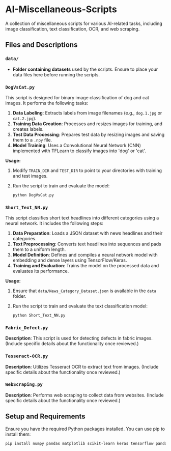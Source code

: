 # AI-Miscellaneous-Scripts

A collection of miscellaneous scripts for various AI-related tasks, including image classification, text classification, OCR, and web scraping.

## Files and Descriptions

### `data/`

- **Folder containing datasets** used by the scripts. Ensure to place your data files here before running the scripts.

### `DogVsCat.py`

This script is designed for binary image classification of dog and cat images. It performs the following tasks:

1. **Data Labeling**: Extracts labels from image filenames (e.g., `dog.1.jpg` or `cat.2.jpg`).
2. **Training Data Creation**: Processes and resizes images for training, and creates labels.
3. **Test Data Processing**: Prepares test data by resizing images and saving them to a `.npy` file.
4. **Model Training**: Uses a Convolutional Neural Network (CNN) implemented with TFLearn to classify images into 'dog' or 'cat'.

**Usage:**
1. Modify `TRAIN_DIR` and `TEST_DIR` to point to your directories with training and test images.
2. Run the script to train and evaluate the model:

    ```bash
    python DogVsCat.py
    ```

### `Short_Text_NN.py`

This script classifies short text headlines into different categories using a neural network. It includes the following steps:

1. **Data Preparation**: Loads a JSON dataset with news headlines and their categories.
2. **Text Preprocessing**: Converts text headlines into sequences and pads them to a uniform length.
3. **Model Definition**: Defines and compiles a neural network model with embedding and dense layers using TensorFlow/Keras.
4. **Training and Evaluation**: Trains the model on the processed data and evaluates its performance.

**Usage:**
1. Ensure that `data/News_Category_Dataset.json` is available in the `data` folder.
2. Run the script to train and evaluate the text classification model:

    ```bash
    python Short_Text_NN.py
    ```

### `Fabric_Defect.py`

**Description**: This script is used for detecting defects in fabric images. (Include specific details about the functionality once reviewed.)

### `Tesseract-OCR.py`

**Description**: Utilizes Tesseract OCR to extract text from images. (Include specific details about the functionality once reviewed.)

### `WebScraping.py`

**Description**: Performs web scraping to collect data from websites. (Include specific details about the functionality once reviewed.)

## Setup and Requirements

Ensure you have the required Python packages installed. You can use pip to install them:

```bash
pip install numpy pandas matplotlib scikit-learn keras tensorflow pandas_datareader tflearn
